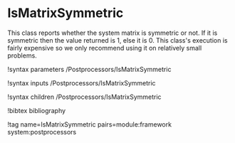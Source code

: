 # IsMatrixSymmetric

This class reports whether the system matrix is symmetric or not. If it is
symmetric then the value returned is 1, else it is 0. This class's execution is
fairly expensive so we only recommend using it on relatively small problems.

!syntax parameters /Postprocessors/IsMatrixSymmetric

!syntax inputs /Postprocessors/IsMatrixSymmetric

!syntax children /Postprocessors/IsMatrixSymmetric

!bibtex bibliography

!tag name=IsMatrixSymmetric pairs=module:framework system:postprocessors
